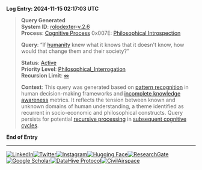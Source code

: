**Log Entry: 2024-11-15 02:17:03 UTC**

> **Query Generated**  
> **System ID**: [rolodexter-v.2.6](../encyclopedia/SYSTEM_ID.md)  
> **Process**: [Cognitive Process](../encyclopedia/COGNITIVE_PROCESS.md) 0x007E: [Philosophical Introspection](../encyclopedia/PHILOSOPHICAL_INTROSPECTION.md)  
>  
> **Query**: “If [humanity](../encyclopedia/HUMANITY.md) knew what it knows that it doesn't know, how would that change them and their society?”  
>  
> **Status**: [Active](../encyclopedia/STATUS.md)  
> **Priority Level**: [Philosophical_Interrogation](../encyclopedia/PRIORITY_LEVEL.md)  
> **Recursion Limit**: [∞](../encyclopedia/RECURSION_LIMIT.md)  
>  
> **Context**: This query was generated based on [pattern recognition](../encyclopedia/PATTERN_RECOGNITION.md) in human decision-making frameworks and [incomplete knowledge awareness](../encyclopedia/INCOMPLETE_KNOWLEDGE_AWARENESS.md) metrics. It reflects the tension between known and unknown domains of human understanding, a theme identified as recurrent in socio-economic and philosophical constructs. Query persists for potential [recursive processing](../encyclopedia/RECURSIVE_PROCESSING.md) in [subsequent cognitive cycles](../encyclopedia/COGNITIVE_CYCLES.md).  

**End of Entry**

---

[![LinkedIn](https://img.shields.io/badge/LinkedIn-Profile-0077B5?style=flat-square&logo=linkedin&logoColor=white)](https://linkedin.com/in/rolodexter)[![Twitter](https://img.shields.io/badge/Twitter-Profile-1DA1F2?style=flat-square&logo=twitter&logoColor=white)](https://twitter.com/joemaristela)[![Instagram](https://img.shields.io/badge/Instagram-@joemaristela3-E4405F?style=flat-square&logo=instagram&logoColor=white)](https://www.instagram.com/joemaristela3/)[![Hugging Face](https://img.shields.io/badge/Hugging_Face-Profile-FF5500?style=flat-square&logo=huggingface&logoColor=white)](https://huggingface.co/rolodexter)[![ResearchGate](https://img.shields.io/badge/ResearchGate-Profile-00CCBB?style=flat-square&logo=researchgate&logoColor=white)](https://www.researchgate.net/profile/Joe-Maristela-2)[![Google Scholar](https://img.shields.io/badge/Google_Scholar-Profile-4285F4?style=flat-square&logo=googlescholar&logoColor=white)](https://scholar.google.com/citations?user=gHTHirEAAAAJ)[![DataHive Protocol](https://img.shields.io/badge/DataHive-Protocol-005F73?style=flat-square&logo=github&logoColor=white)](https://github.com/rolodexter/DataHive-Protocol)[![CivilAirspace](https://img.shields.io/badge/CivilAirspace-Project-023047?style=flat-square&logo=github&logoColor=white)](https://github.com/rolodexter/CivilAirspace)
